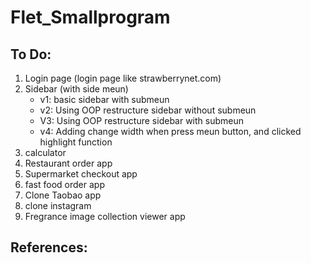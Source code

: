 # Flet_Smallprogram
To Do:
-------------
1. Login page (login page like strawberrynet.com)
2. Sidebar (with side meun)
   * v1: basic sidebar with submeun
   * v2: Using OOP restructure sidebar without submeun
   * V3: Using OOP restructure sidebar with submeun
   * v4: Adding change width when press meun button, and clicked highlight function
4. calculator
5. Restaurant order app
6. Supermarket checkout app
7. fast food order app
8. Clone Taobao app
9. clone instagram
10. Fregrance image collection viewer app

References:
-----
